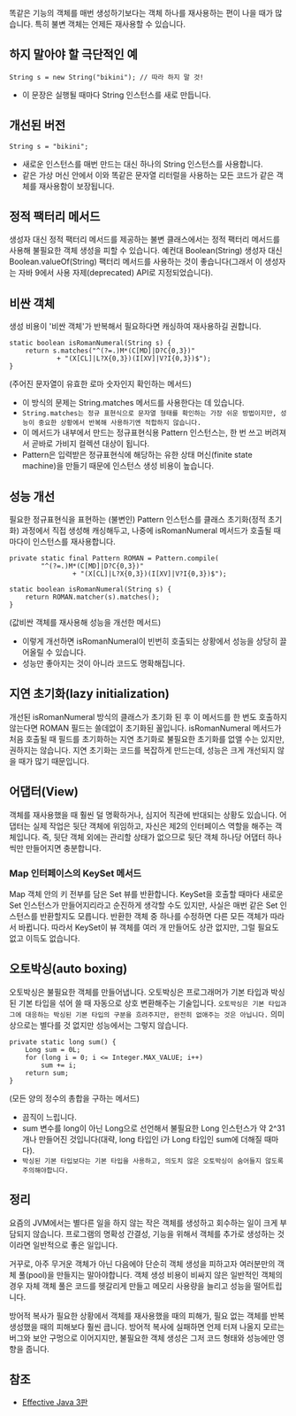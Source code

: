 똑같은 기능의 객체를 매번 생성하기보다는 객체 하나를 재사용하는 편이 나을 때가 많습니다. 특히 불변 객체는 언제든 재사용할 수 있습니다.

## 하지 말아야 할 극단적인 예
```
String s = new String("bikini"); // 따라 하지 말 것!
```
* 이 문장은 실행될 때마다 String 인스턴스를 새로 만듭니다.

## 개선된 버전
```
String s = "bikini";
```
* 새로운 인스턴스를 매번 만드는 대신 하나의 String 인스턴스를 사용합니다.
* 같은 가상 머신 안에서 이와 똑같은 문자열 리터럴을 사용하는 모든 코드가 같은 객체를 재사용함이 보장됩니다.

## 정적 팩터리 메서드
생성자 대신 정적 팩터리 메서드를 제공하는 불변 클래스에서는 정적 팩터리 메서드를 사용해 불필요한 객체 생성을 피할 수 있습니다. 예컨대 Boolean(String) 생성자 대신 Boolean.valueOf(String) 팩터리 메서드를 사용하는 것이 좋습니다(그래서 이 생성자는 자바 9에서 사용 자제(deprecated) API로 지정되었습니다).

## 비싼 객체
생성 비용이 '비싼 객체'가 반복해서 필요하다면 캐싱하여 재사용하길 권합니다.
```
static boolean isRomanNumeral(String s) {
    return s.matches("^(?=.)M*(C[MD]|D?C{0,3})"
            + "(X[CL]|L?X{0,3})(I[XV]|V?I{0,3})$");
}
```
(주어진 문자열이 유효한 로마 숫자인지 확인하는 메서드)
* 이 방식의 문제는 String.matches 메서드를 사용한다는 데 있습니다.
* ```String.matches는 정규 표현식으로 문자열 형태를 확인하는 가장 쉬운 방법이지만, 성능이 중요한 상황에서 반복해 사용하기엔 적합하지 않습니다.```
* 이 메서드가 내부에서 만드는 정규표현식용 Pattern 인스턴스는, 한 번 쓰고 버려져서 곧바로 가비지 컬렉션 대상이 됩니다.
* Pattern은 입력받은 정규표현식에 해당하는 유한 상태 머신(finite state machine)을 만들기 때문에 인스턴스 생성 비용이 높습니다.

## 성능 개선
필요한 정규표현식을 표현하는 (불변인) Pattern 인스턴스를 클래스 초기화(정적 초기화) 과정에서 직접 생성해 캐싱해두고, 나중에 isRomanNumeral 메서드가 호출될 때마다이 인스턴스를 재사용합니다.
```
private static final Pattern ROMAN = Pattern.compile(
        "^(?=.)M*(C[MD]|D?C{0,3})"
                + "(X[CL]|L?X{0,3})(I[XV]|V?I{0,3})$");

static boolean isRomanNumeral(String s) {
    return ROMAN.matcher(s).matches();
}
```
(값비싼 객체를 재사용해 성능을 개선한 메서드)
* 이렇게 개선하면 isRomanNumeral이 빈번히 호출되는 상황에서 성능을 상당히 끌어올릴 수 있습니다.
* 성능만 좋아지는 것이 아니라 코드도 명확해집니다.

## 지연 초기화(lazy initialization)
개선된 isRomanNumeral 방식의 클래스가 초기화 된 후 이 메서드를 한 번도 호출하지 않는다면 ROMAN 필드는 쓸데없이 초기화된 꼴입니다. isRomanNumeral 메서드가 처음 호출될 때 필드를 초기화하는 지연 초기화로 불필요한 초기화를 없앨 수는 있지만, 권하지는 않습니다. 지연 초기화는 코드를 복잡하게 만드는데, 성능은 크게 개선되지 않을 때가 많기 때문입니다.

## 어댑터(View)
객체를 재사용했을 때 훨씬 덜 명확하거나, 심지어 직관에 반대되는 상황도 있습니다. 어댑터는 실제 작업은 뒷단 객체에 위임하고, 자신은 제2의 인터페이스 역할을 해주는 객체입니다. 즉, 뒷단 객체 외에는 관리할 상태가 없으므로 뒷단 객체 하나당 어댑터 하나씩만 만들어지면 충분합니다.

### Map 인터페이스의 KeySet 메서드
Map 객체 안의 키 전부를 담은 Set 뷰를 반환합니다. KeySet을 호출할 때마다 새로운 Set 인스턴스가 만들어지리라고 순진하게 생각할 수도 있지만, 사실은 매번 같은 Set 인스턴스를 반환할지도 모릅니다. 반환한 객체 중 하나를 수정하면 다른 모든 객체가 따라서 바뀝니다. 따라서 KeySet이 뷰 객체를 여러 개 만들어도 상관 없지만, 그럴 필요도 없고 이득도 없습니다.

## 오토박싱(auto boxing)
오토박싱은 불필요한 객체를 만들어냅니다. 오토박싱은 프로그래머가 기본 타입과 박싱된 기본 타입을 섞어 쓸 때 자동으로 상호 변환해주는 기술입니다. ```오토박싱은 기본 타입과 그에 대응하는 박싱된 기본 타입의 구분을 흐려주지만, 완전히 없애주는 것은 아닙니다.``` 의미상으로는 별다를 것 없지만 성능에서는 그렇지 않습니다.
```
private static long sum() {
    Long sum = 0L;
    for (long i = 0; i <= Integer.MAX_VALUE; i++)
        sum += i;
    return sum;
}
```
(모든 양의 정수의 총합을 구하는 메서드)
* 끔직이 느립니다.
* sum 변수를 long이 아닌 Long으로 선언해서 불필요한 Long 인스턴스가 약 2^31개나 만들어진 것입니다(대략, long 타입인 i가 Long 타입인 sum에 더해질 때마다).
* ```박싱된 기본 타입보다는 기본 타입을 사용하고, 의도치 않은 오토박싱이 숨어들지 않도록 주의해야합니다.```

## 정리
요즘의 JVM에서는 별다른 일을 하지 않는 작은 객체를 생성하고 회수하는 일이 크게 부담되지 않습니다. 프로그램의 명확성 간결성, 기능을 위해서 객체를 추가로 생성하는 것이라면 일반적으로 좋은 일입니다.

거꾸로, 아주 무거운 객체가 아닌 다음에야 단순히 객체 생성을 피하고자 여러분만의 객체 풀(pool)을 만들지는 말아야합니다. 객체 생성 비용이 비싸지 않은 일반적인 객체의 경우 자체 객체 풀은 코드를 헷갈리게 만들고 메모리 사용량을 늘리고 성능을 떨어트립니다.

방어적 복사가 필요한 상황에서 객체를 재사용했을 때의 피해가, 필요 없는 객체를 반복 생성했을 때의 피해보다 훨씬 큽니다. 방어적 복사에 실패하면 언제 터져 나올지 모르는 버그와 보안 구멍으로 이어지지만, 불필요한 객체 생성은 그저 코드 형태와 성능에만 영향을 줍니다.

## 참조
* [Effective Java 3판](http://www.kyobobook.co.kr/product/detailViewKor.laf?mallGb=KOR&ejkGb=KOR&barcode=9788966262281)